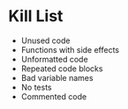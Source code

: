 Kill List
=========
* Unused code
* Functions with side effects
* Unformatted code
* Repeated code blocks
* Bad variable names
* No tests
* Commented code 
